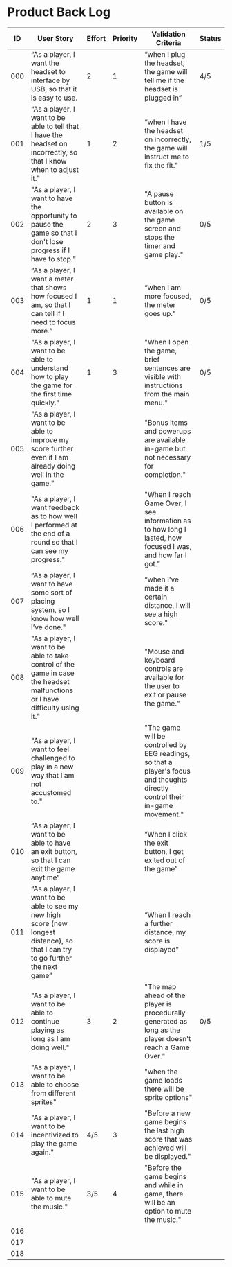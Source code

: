 # Product Back Log 

|ID  | User Story | Effort | Priority | Validation Criteria | Status |
|----|------------|--------|----------|---------------------|--------|
|000 |  “As a player, I want the headset to interface by USB, so that it is easy to use. |2|1|“when I plug the headset, the game will tell me if the headset is plugged in”|4/5|
|001 | “As a player, I want to be able to tell that I have the headset on incorrectly, so that I know when to adjust it."|1|2| “when I have the headset on incorrectly, the game will instruct me to fix the fit." |1/5|
|002 | "As a player, I want to have the opportunity to pause the game so that I don't lose progress if I have to stop." |2|3| "A pause button is available on the game screen and stops the timer and game play." |0/5|
|003 | “As a player, I want a meter that shows how focused I am, so that I can tell if I need to focus more.” |1|1| “when I am more focused, the meter goes up." |0/5|
|004 | "As a player, I want to be able to understand how to play the game for the first time quickly."  |1|3| "When I open the game, brief sentences are visible with instructions from the main menu." |0/5|
|005 | "As a player, I want to be able to improve my score further even if I am already doing well in the game." |        |          |"Bonus items and powerups are available in-game but not necessary for completion."|        |
|006 |"As a player, I want feedback as to how well I performed at the end of a round so that I can see my progress."|        |          |"When I reach Game Over, I see information as to how long I lasted, how focused I was, and how far I got."|        |
|007 |“As a player, I want to have some sort of placing system, so I know how well I’ve done."|        |          | “when I’ve made it a certain distance, I will see a high score." |        |
|008 |"As a player, I want to be able to take control of the game in case the headset malfunctions or I have difficulty using it." |        |          |"Mouse and keyboard controls are available for the user to exit or pause the game."|        |
|009 |"As a player, I want to feel challenged to play in a new way that I am not accustomed to." |        |          | "The game will be controlled by EEG readings, so that a player's focus and thoughts directly control their in-game movement."    |        |
|010 | “As a player, I want to be able to have an exit button, so that I can exit the game anytime”|        |          |“When I click the exit button, I get exited out of the game”|        |
|011 |“As a player, I want to be able to see my new high score (new longest distance), so that I can try to go further the next game” |        |          |“When I reach a further distance, my score is displayed” |  
|012 |"As a player, I want to be able to continue playing as long as I am doing well."|3|2|"The map ahead of the player is procedurally generated as long as the player doesn't reach a Game Over."|0/5|
|013 |"As a player, I want to be able to choose from different sprites" |    |          |"when the game loads there will be sprite options"           |        |
|014 |"As a player, I want to be incentivized to play the game again."|4/5|3|"Before a new game begins the last high score that was achieved will be displayed."| |
|015 |"As a player, I want to be able to mute the music."|3/5|4|"Before the game begins and while in game, there will be an option to mute the music."|        |
|016 |            |        |          |                     |        |
|017 |            |        |          |                     |        |
|018 |            |        |          |                     |        |


